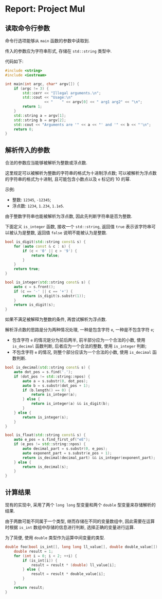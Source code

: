 # Report: Project Mul

## 读取命令行参数

命令行选项能够从 `main` 函数的参数中读取到. 

传入的参数应为字符串形式, 存储在 `std::string` 类型中.

代码如下:

```cpp
#include <string>
#include <iostream>

int main(int argc, char* argv[]) {
    if (argc != 3) {
        std::cerr << "Illegal arguments.\n";
        std::cout << "Usage:\n"
                  << "    " << argv[0] << " arg1 arg2" << "\n";
        return 1;
    }
    std::string a = argv[1];
    std::string b = argv[2];
    std::cout << "Arguments are '" << a << "' and '" << b << "'\n";
    return 0;
}
```

## 解析传入的参数

合法的参数应当能够被解析为整数或浮点数.

这里规定可以被解析为整数的字符串的格式为十进制浮点数; 可以被解析为浮点数的字符串的格式为十进制, 且可能包含小数点以及 `e` 标记的 10 的幂.

示例:

- 整数: `12345`, `-12345`;
- 浮点数: `1234`, `1.234`, `1.1e5`.

由于整数字符串也能被解析为浮点数, 因此先判断字符串是否为整数.

下面定义 `is_integer` 函数, 接收一个 `std::string`,
返回值 `true` 表示该字符串可以被认为是整数,
返回值 `false` 说明不能被认为是整数.

```cpp
bool is_digit(std::string const& s) {
    for (auto const & c : s) {
        if (c < '0' || c > '9') {
            return false;
        }
    }
    return true;
}

bool is_integer(std::string const& s) {
    auto c = s.front();
    if (c == '-' || c == '+') {
        return is_digit(s.substr(1));
    }
    return is_digit(s);
}
```

如果不满足被解释为整数的条件, 再尝试解析为浮点数.

解析浮点数的思路是分为两种情况处理, 一种是包含字符 `e`, 一种是不包含字符 `e`;

- 包含字符 `e` 的情况是分为前后两半, 前半部分应为一个合法的小数, 使用 `is_decimal` 函数判断, 后者应为一个合法的整数, 使用 `is_integer` 判断;
- 不包含字符 `e` 的情况, 则整个部分应该为一个合法的小数, 使用 `is_decimal` 函数判断.

```cpp
bool is_decimal(std::string const& s) {
    auto dot_pos = s.find('.');
    if (dot_pos != std::string::npos) {
        auto a = s.substr(0, dot_pos);
        auto b = s.substr(dot_pos + 1);
        if (b.length() == 0) {
            return is_integer(a);
        } else {
            return is_integer(a) && is_digit(b);
        }
    } else {
        return is_integer(s);
    }
}

bool is_float(std::string const& s) {
    auto e_pos = s.find_first_of("eE");
    if (e_pos != std::string::npos) {
        auto decimal_part = s.substr(0, e_pos);
        auto exponent_part = s.substr(e_pos + 1);
        return is_decimal(decimal_part) && is_integer(exponent_part);
    } else {
        return is_decimal(s);
    }
}
```

## 计算结果

现有的实现中, 采用了两个 `long long` 型变量和两个 `double` 型变量来存储解析的结果.

由于两数可能不同属于一个类型, 继而存储在不同的变量数组中, 因此需要在运算时根据 `is_int` 数组中存储的信息进行判断, 选择正确的变量进行运算.

为了简便, 使用 `double` 类型作为运算中间变量的类型.

```cpp
double foo(bool is_int[], long long ll_value[], double double_value[]) {
    double result = 1;
    for (int i = 0; i < 2; ++i) {
        if (is_int[i]) {
            result = result * (double) ll_value[i];
        } else {
            result = result * double_value[i];
        }
    }
    return result;
}
```

